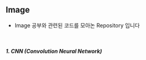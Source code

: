 ## Image

- Image 공부와 관련된 코드를 모아논 Repository 입니다

  <br/>

##### 1. CNN (Convolution Neural Network)